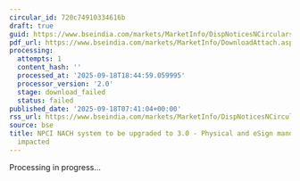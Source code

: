 ```yaml
---
circular_id: 720c74910334616b
draft: true
guid: https://www.bseindia.com/markets/MarketInfo/DispNoticesNCirculars.aspx?Noticeid={DFED192F-3B61-4C9C-A877-A0CED13D1422}&noticeno=20250918-4&dt=09/18/2025&icount=4&totcount=63&flag=0
pdf_url: https://www.bseindia.com/markets/MarketInfo/DownloadAttach.aspx?id=20250918-4&attachedId=
processing:
  attempts: 1
  content_hash: ''
  processed_at: '2025-09-18T18:44:59.059995'
  processor_version: '2.0'
  stage: download_failed
  status: failed
published_date: '2025-09-18T07:41:04+00:00'
rss_url: https://www.bseindia.com/markets/MarketInfo/DispNoticesNCirculars.aspx?Noticeid={DFED192F-3B61-4C9C-A877-A0CED13D1422}&noticeno=20250918-4&dt=09/18/2025&icount=4&totcount=63&flag=0
source: bse
title: NPCI NACH system to be upgraded to 3.0 - Physical and eSign mandate registration
  impacted
---
```


Processing in progress...